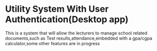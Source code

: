 # Utility System With User Authentication(Desktop app)
This is a system that  will allow the lecturers to manage school related documents,such as Test results,attendance,embedded with a gpa/cgpa calculator,some other features are in progress
